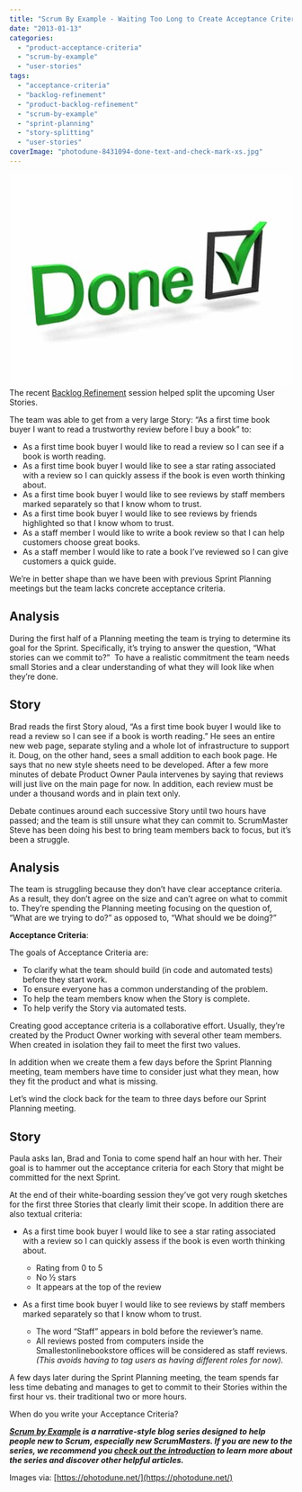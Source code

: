 ```yaml
---
title: "Scrum By Example - Waiting Too Long to Create Acceptance Criteria"
date: "2013-01-13"
categories: 
  - "product-acceptance-criteria"
  - "scrum-by-example"
  - "user-stories"
tags: 
  - "acceptance-criteria"
  - "backlog-refinement"
  - "product-backlog-refinement"
  - "scrum-by-example"
  - "sprint-planning"
  - "story-splitting"
  - "user-stories"
coverImage: "photodune-8431094-done-text-and-check-mark-xs.jpg"
---
```


![Done image licensed from Photodune](images/photodune-8431094-done-text-and-check-mark-xs.jpg) The recent [Backlog Refinement](/blog/scrummaster-tales-story-splitting-fun.html) session helped split the upcoming User Stories.

The team was able to get from a very large Story: “As a first time book buyer I want to read a trustworthy review before I buy a book” to:

- As a first time book buyer I would like to read a review so I can see if a book is worth reading.
- As a first time book buyer I would like to see a star rating associated with a review so I can quickly assess if the book is even worth thinking about.
- As a first time book buyer I would like to see reviews by staff members marked separately so that I know whom to trust.
- As a first time book buyer I would like to see reviews by friends highlighted so that I know whom to trust.
- As a staff member I would like to write a book review so that I can help customers choose great books.
- As a staff member I would like to rate a book I’ve reviewed so I can give customers a quick guide.

We’re in better shape than we have been with previous Sprint Planning meetings but the team lacks concrete acceptance criteria.

## Analysis

During the first half of a Planning meeting the team is trying to determine its goal for the Sprint. Specifically, it’s trying to answer the question, “What stories can we commit to?”  To have a realistic commitment the team needs small Stories and a clear understanding of what they will look like when they’re done.

## Story

Brad reads the first Story aloud, “As a first time book buyer I would like to read a review so I can see if a book is worth reading.” He sees an entire new web page, separate styling and a whole lot of infrastructure to support it. Doug, on the other hand, sees a small addition to each book page. He says that no new style sheets need to be developed. After a few more minutes of debate Product Owner Paula intervenes by saying that reviews will just live on the main page for now. In addition, each review must be under a thousand words and in plain text only.

Debate continues around each successive Story until two hours have passed; and the team is still unsure what they can commit to. ScrumMaster Steve has been doing his best to bring team members back to focus, but it’s been a struggle.

## Analysis

The team is struggling because they don’t have clear acceptance criteria. As a result, they don’t agree on the size and can’t agree on what to commit to. They’re spending the Planning meeting focusing on the question of, “What are we trying to do?” as opposed to, “What should we be doing?”

**Acceptance Criteria**:

The goals of Acceptance Criteria are:

- To clarify what the team should build (in code and automated tests) before they start work.
- To ensure everyone has a common understanding of the problem.
- To help the team members know when the Story is complete.
- To help verify the Story via automated tests.

Creating good acceptance criteria is a collaborative effort. Usually, they’re created by the Product Owner working with several other team members. When created in isolation they fail to meet the first two values.

In addition when we create them a few days before the Sprint Planning meeting, team members have time to consider just what they mean, how they fit the product and what is missing.

Let’s wind the clock back for the team to three days before our Sprint Planning meeting.

## Story

Paula asks Ian, Brad and Tonia to come spend half an hour with her. Their goal is to hammer out the acceptance criteria for each Story that might be committed for the next Sprint.

At the end of their white-boarding session they’ve got very rough sketches for the first three Stories that clearly limit their scope. In addition there are also textual criteria:

- As a first time book buyer I would like to see a star rating associated with a review so I can quickly assess if the book is even worth thinking about.
    - Rating from 0 to 5
    - No ½ stars
    - It appears at the top of the review

- As a first time book buyer I would like to see reviews by staff members marked separately so that I know whom to trust.
    - The word “Staff” appears in bold before the reviewer’s name.
    - All reviews posted from computers inside the Smallestonlinebookstore offices will be considered as staff reviews. _(This avoids having to tag users as having different roles for now)._

A few days later during the Sprint Planning meeting, the team spends far less time debating and manages to get to commit to their Stories within the first hour vs. their traditional two or more hours.

When do you write your Acceptance Criteria?

_**[Scrum by Example](/blog/category/scrum-by-example) is a narrative-style blog series designed to help people new to Scrum, especially new ScrumMasters. If you are new to the series, we recommend you [check out the introduction](/blog/scrum-by-example.html) to learn more about the series and discover other helpful articles.**_

Images via: [https://photodune.net/](https://photodune.net/)
